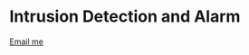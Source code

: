 <html>
<head>
<link href="https://maxcdn.bootstrapcdn.com/bootstrap/3.3.6/css/bootstrap.min.css" rel="stylesheet"/>
</head>
<body>
<div class="container">
<h1>Intrusion Detection and Alarm</h1>
<a href="mailto:abdullahilashik@gmailcom" class="btn btn-success btn-lg">Email me</a>
</div>
</body>

</html>
